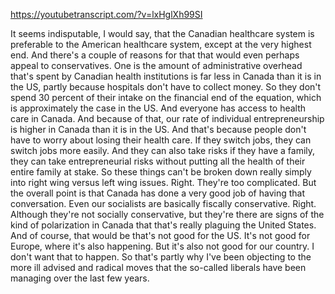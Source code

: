 https://youtubetranscript.com/?v=lxHglXh99SI

 It seems indisputable, I would say, that the Canadian healthcare system is preferable to the American healthcare system, except at the very highest end. And there's a couple of reasons for that that would even perhaps appeal to conservatives. One is the amount of administrative overhead that's spent by Canadian health institutions is far less in Canada than it is in the US, partly because hospitals don't have to collect money. So they don't spend 30 percent of their intake on the financial end of the equation, which is approximately the case in the US. And everyone has access to health care in Canada. And because of that, our rate of individual entrepreneurship is higher in Canada than it is in the US. And that's because people don't have to worry about losing their health care. If they switch jobs, they can switch jobs more easily. And they can also take risks if they have a family, they can take entrepreneurial risks without putting all the health of their entire family at stake. So these things can't be broken down really simply into right wing versus left wing issues. Right. They're too complicated. But the overall point is that Canada has done a very good job of having that conversation. Even our socialists are basically fiscally conservative. Right. Although they're not socially conservative, but they're there are signs of the kind of polarization in Canada that that's really plaguing the United States. And of course, that would be that's not good for the US. It's not good for Europe, where it's also happening. But it's also not good for our country. I don't want that to happen. So that's partly why I've been objecting to the more ill advised and radical moves that the so-called liberals have been managing over the last few years.